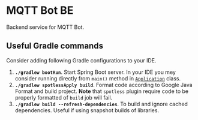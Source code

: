 # MQTT Bot BE

Backend service for MQTT Bot.

## Useful Gradle commands

Consider adding following Gradle configurations to your IDE.

1. **`./gradlew bootRun`**. Start Spring Boot server. In your IDE you mey consider running directly from `main()` method
   in [`Application`][Application.java] class.
2. **`./gradlew spotlessApply build`**. Format code according to Google Java Format and build project. **Note** that
   `spotless` plugin require code to be properly formatted of `build` job will fail.
3. **`./gradlew build --refresh-dependencies`**. To build and ignore cached dependencies. Useful if using snapshot
   builds of libraries.

[Application.java]: ./src/main/java/io/github/malczuuu/mqttbot/Application.java
